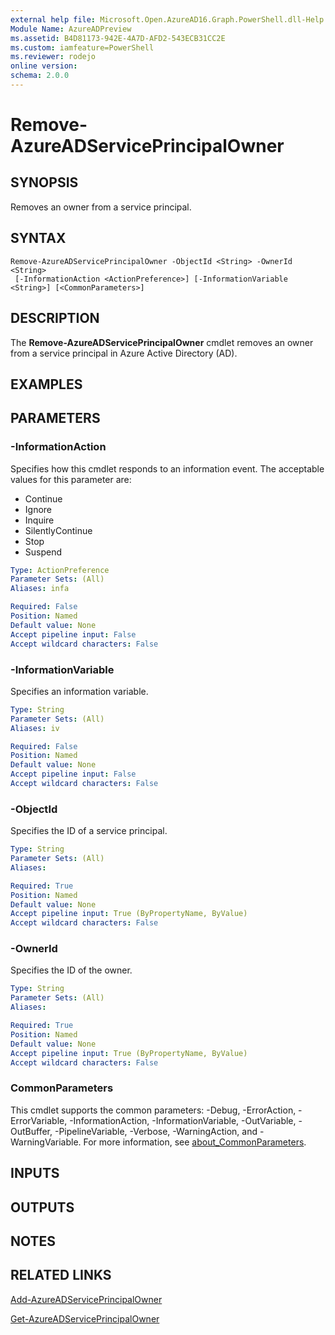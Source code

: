 ```yaml
---
external help file: Microsoft.Open.AzureAD16.Graph.PowerShell.dll-Help.xml
Module Name: AzureADPreview
ms.assetid: B4D81173-942E-4A7D-AFD2-543ECB31CC2E
ms.custom: iamfeature=PowerShell
ms.reviewer: rodejo
online version:
schema: 2.0.0
---
```


# Remove-AzureADServicePrincipalOwner

## SYNOPSIS
Removes an owner from a service principal.

## SYNTAX

```
Remove-AzureADServicePrincipalOwner -ObjectId <String> -OwnerId <String>
 [-InformationAction <ActionPreference>] [-InformationVariable <String>] [<CommonParameters>]
```

## DESCRIPTION
The **Remove-AzureADServicePrincipalOwner** cmdlet removes an owner from a service principal in Azure Active Directory (AD).

## EXAMPLES

## PARAMETERS

### -InformationAction
Specifies how this cmdlet responds to an information event. The acceptable values for this parameter are:

- Continue
- Ignore
- Inquire
- SilentlyContinue
- Stop
- Suspend

```yaml
Type: ActionPreference
Parameter Sets: (All)
Aliases: infa

Required: False
Position: Named
Default value: None
Accept pipeline input: False
Accept wildcard characters: False
```

### -InformationVariable
Specifies an information variable.

```yaml
Type: String
Parameter Sets: (All)
Aliases: iv

Required: False
Position: Named
Default value: None
Accept pipeline input: False
Accept wildcard characters: False
```

### -ObjectId
Specifies the ID of a service principal.

```yaml
Type: String
Parameter Sets: (All)
Aliases:

Required: True
Position: Named
Default value: None
Accept pipeline input: True (ByPropertyName, ByValue)
Accept wildcard characters: False
```

### -OwnerId
Specifies the ID of the owner.

```yaml
Type: String
Parameter Sets: (All)
Aliases:

Required: True
Position: Named
Default value: None
Accept pipeline input: True (ByPropertyName, ByValue)
Accept wildcard characters: False
```

### CommonParameters
This cmdlet supports the common parameters: -Debug, -ErrorAction, -ErrorVariable, -InformationAction, -InformationVariable, -OutVariable, -OutBuffer, -PipelineVariable, -Verbose, -WarningAction, and -WarningVariable. For more information, see [about_CommonParameters](http://go.microsoft.com/fwlink/?LinkID=113216).

## INPUTS

## OUTPUTS

## NOTES

## RELATED LINKS

[Add-AzureADServicePrincipalOwner](./Add-AzureADServicePrincipalOwner.md)

[Get-AzureADServicePrincipalOwner](./Get-AzureADServicePrincipalOwner.md)
